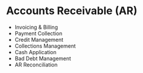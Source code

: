 # Accounts Receivable (AR)

- Invoicing & Billing
- Payment Collection
- Credit Management
- Collections Management
- Cash Application
- Bad Debt Management
- AR Reconciliation